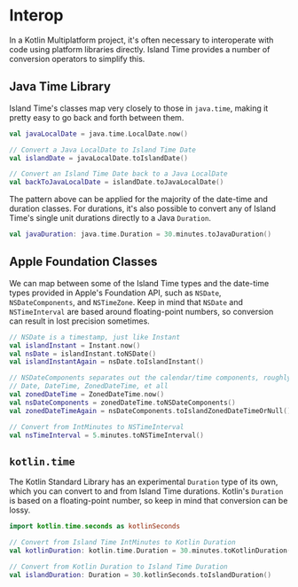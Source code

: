 # Interop

In a Kotlin Multiplatform project, it's often necessary to interoperate with code using platform libraries directly. Island Time provides a number of conversion operators to simplify this.

## Java Time Library

Island Time's classes map very closely to those in `java.time`, making it pretty easy to go back and forth between them.

```kotlin
val javaLocalDate = java.time.LocalDate.now()

// Convert a Java LocalDate to Island Time Date
val islandDate = javaLocalDate.toIslandDate()

// Convert an Island Time Date back to a Java LocalDate
val backToJavaLocalDate = islandDate.toJavaLocalDate()
```

The pattern above can be applied for the majority of the date-time and duration classes. For durations, it's also possible to convert any of Island Time's single unit durations directly to a Java `Duration`.

```kotlin
val javaDuration: java.time.Duration = 30.minutes.toJavaDuration()
```

## Apple Foundation Classes

We can map between some of the Island Time types and the date-time types provided in Apple's Foundation API, such as `NSDate`, `NSDateComponents`, and `NSTimeZone`. Keep in mind that `NSDate` and `NSTimeInterval` are based around floating-point numbers, so conversion can result in lost precision sometimes.

```kotlin
// NSDate is a timestamp, just like Instant
val islandInstant = Instant.now()
val nsDate = islandInstant.toNSDate()
val islandInstantAgain = nsDate.toIslandInstant()

// NSDateComponents separates out the calendar/time components, roughly modeling
// Date, DateTime, ZonedDateTime, et all
val zonedDateTime = ZonedDateTime.now()
val nsDateComponents = zonedDateTime.toNSDateComponents()
val zonedDateTimeAgain = nsDateComponents.toIslandZonedDateTimeOrNull()

// Convert from IntMinutes to NSTimeInterval
val nsTimeInterval = 5.minutes.toNSTimeInterval()
```

## `kotlin.time`

The Kotlin Standard Library has an experimental `Duration` type of its own, which you can convert to and from Island Time durations. Kotlin's `Duration` is based on a floating-point number, so keep in mind that conversion can be lossy.

```kotlin
import kotlin.time.seconds as kotlinSeconds

// Convert from Island Time IntMinutes to Kotlin Duration
val kotlinDuration: kotlin.time.Duration = 30.minutes.toKotlinDuration()

// Convert from Kotlin Duration to Island Time Duration
val islandDuration: Duration = 30.kotlinSeconds.toIslandDuration() 
```